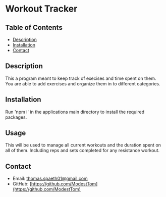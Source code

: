 # Workout Tracker

  ## Table of Contents ##
  * [Description](#description)
  * [Installation](#installation)
  * [Contact](#contact)

  ## Description ##
  This a program meant to keep track of execises and time spent on them. You are able to add exercises and organize them in to different categories.

  ## Installation ##
  Run 'npm i' in the applications main directory to install the required packages.

  ## Usage ##
  This will be used to manage all current workouts and the duration spent on all of them. Including reps and sets completed for any resistance workout.

  ## Contact ##
  * Email: thomas.spaeth01@gmail.com
  * GitHub: [https://github.com/ModestTom](https://github.com/ModestTom)
